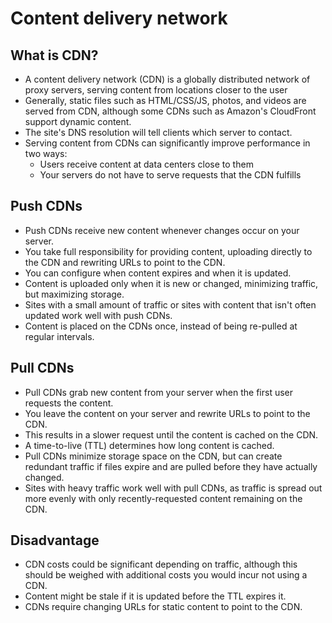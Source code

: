 # Content delivery network

## What is CDN?
- A content delivery network (CDN) is a globally distributed network of proxy servers, serving content from locations closer to the user
- Generally, static files such as HTML/CSS/JS, photos, and videos are served from CDN, although some CDNs such as Amazon's CloudFront support dynamic content.
- The site's DNS resolution will tell clients which server to contact.
- Serving content from CDNs can significantly improve performance in two ways:
	- Users receive content at data centers close to them
	- Your servers do not have to serve requests that the CDN fulfills

## Push CDNs
- Push CDNs receive new content whenever changes occur on your server.
- You take full responsibility for providing content, uploading directly to the CDN and rewriting URLs to point to the CDN.
- You can configure when content expires and when it is updated.
- Content is uploaded only when it is new or changed, minimizing traffic, but maximizing storage.
- Sites with a small amount of traffic or sites with content that isn't often updated work well with push CDNs.
- Content is placed on the CDNs once, instead of being re-pulled at regular intervals.

## Pull CDNs
- Pull CDNs grab new content from your server when the first user requests the content.
- You leave the content on your server and rewrite URLs to point to the CDN.
- This results in a slower request until the content is cached on the CDN.
- A time-to-live (TTL) determines how long content is cached.
- Pull CDNs minimize storage space on the CDN, but can create redundant traffic if files expire and are pulled before they have actually changed.
- Sites with heavy traffic work well with pull CDNs, as traffic is spread out more evenly with only recently-requested content remaining on the CDN.

## Disadvantage
- CDN costs could be significant depending on traffic, although this should be weighed with additional costs you would incur not using a CDN.
- Content might be stale if it is updated before the TTL expires it.
- CDNs require changing URLs for static content to point to the CDN.
